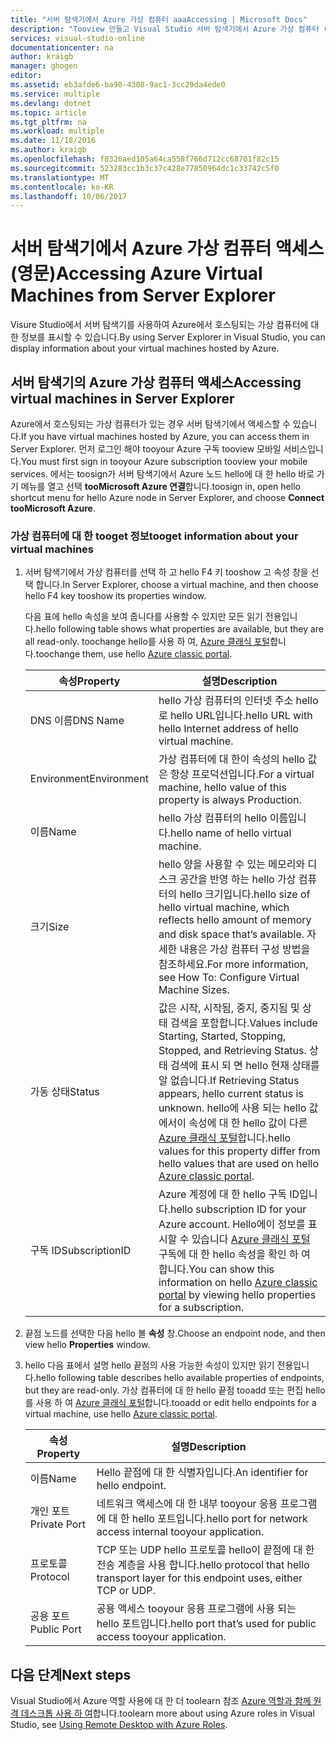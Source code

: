 ```yaml
---
title: "서버 탐색기에서 Azure 가상 컴퓨터 aaaAccessing | Microsoft Docs"
description: "Tooview 만들고 Visual Studio 서버 탐색기에서 Azure 가상 컴퓨터 (Vm) 관리에 대 한 개요를 가져옵니다."
services: visual-studio-online
documentationcenter: na
author: kraigb
manager: ghogen
editor: 
ms.assetid: eb3afde6-ba90-4308-9ac1-3cc29da4ede0
ms.service: multiple
ms.devlang: dotnet
ms.topic: article
ms.tgt_pltfrm: na
ms.workload: multiple
ms.date: 11/18/2016
ms.author: kraigb
ms.openlocfilehash: f8326aed105a64ca558f766d712cc68701f82c15
ms.sourcegitcommit: 523283cc1b3c37c428e77850964dc1c33742c5f0
ms.translationtype: MT
ms.contentlocale: ko-KR
ms.lasthandoff: 10/06/2017
---
```

# <a name="accessing-azure-virtual-machines-from-server-explorer"></a><span data-ttu-id="fe431-103">서버 탐색기에서 Azure 가상 컴퓨터 액세스(영문)</span><span class="sxs-lookup"><span data-stu-id="fe431-103">Accessing Azure Virtual Machines from Server Explorer</span></span>
<span data-ttu-id="fe431-104">Visure Studio에서 서버 탐색기를 사용하여 Azure에서 호스팅되는 가상 컴퓨터에 대한 정보를 표시할 수 있습니다.</span><span class="sxs-lookup"><span data-stu-id="fe431-104">By using Server Explorer in Visual Studio, you can display information about your virtual machines hosted by Azure.</span></span>

## <a name="accessing-virtual-machines-in-server-explorer"></a><span data-ttu-id="fe431-105">서버 탐색기의 Azure 가상 컴퓨터 액세스</span><span class="sxs-lookup"><span data-stu-id="fe431-105">Accessing virtual machines in Server Explorer</span></span>
<span data-ttu-id="fe431-106">Azure에서 호스팅되는 가상 컴퓨터가 있는 경우 서버 탐색기에서 액세스할 수 있습니다.</span><span class="sxs-lookup"><span data-stu-id="fe431-106">If you have virtual machines hosted by Azure, you can access them in Server Explorer.</span></span> <span data-ttu-id="fe431-107">먼저 로그인 해야 tooyour Azure 구독 tooview 모바일 서비스입니다.</span><span class="sxs-lookup"><span data-stu-id="fe431-107">You must first sign in tooyour Azure subscription tooview your mobile services.</span></span> <span data-ttu-id="fe431-108">에서는 toosign가 서버 탐색기에서 Azure 노드 hello에 대 한 hello 바로 가기 메뉴를 열고 선택 **tooMicrosoft Azure 연결**합니다.</span><span class="sxs-lookup"><span data-stu-id="fe431-108">toosign in, open hello shortcut menu for hello Azure node in Server Explorer, and choose **Connect tooMicrosoft Azure**.</span></span>

### <a name="tooget-information-about-your-virtual-machines"></a><span data-ttu-id="fe431-109">가상 컴퓨터에 대 한 tooget 정보</span><span class="sxs-lookup"><span data-stu-id="fe431-109">tooget information about your virtual machines</span></span>
1. <span data-ttu-id="fe431-110">서버 탐색기에서 가상 컴퓨터를 선택 하 고 hello F4 키 tooshow 고 속성 창을 선택 합니다.</span><span class="sxs-lookup"><span data-stu-id="fe431-110">In Server Explorer, choose a virtual machine, and then choose hello F4 key tooshow its properties window.</span></span>
   
    <span data-ttu-id="fe431-111">다음 표에 hello 속성을 보여 줍니다를 사용할 수 있지만 모든 읽기 전용입니다.</span><span class="sxs-lookup"><span data-stu-id="fe431-111">hello following table shows what properties are available, but they are all read-only.</span></span> <span data-ttu-id="fe431-112">toochange hello를 사용 하 여, [Azure 클래식 포털](http://go.microsoft.com/fwlink/?LinkID=213885)합니다.</span><span class="sxs-lookup"><span data-stu-id="fe431-112">toochange them, use hello [Azure classic portal](http://go.microsoft.com/fwlink/?LinkID=213885).</span></span>
   
   | <span data-ttu-id="fe431-113">속성</span><span class="sxs-lookup"><span data-stu-id="fe431-113">Property</span></span> | <span data-ttu-id="fe431-114">설명</span><span class="sxs-lookup"><span data-stu-id="fe431-114">Description</span></span> |
   | --- | --- |
   | <span data-ttu-id="fe431-115">DNS 이름</span><span class="sxs-lookup"><span data-stu-id="fe431-115">DNS Name</span></span> |<span data-ttu-id="fe431-116">hello 가상 컴퓨터의 인터넷 주소 hello로 hello URL입니다.</span><span class="sxs-lookup"><span data-stu-id="fe431-116">hello URL with hello Internet address of hello virtual machine.</span></span> |
   | <span data-ttu-id="fe431-117">Environment</span><span class="sxs-lookup"><span data-stu-id="fe431-117">Environment</span></span> |<span data-ttu-id="fe431-118">가상 컴퓨터에 대 한이 속성의 hello 값은 항상 프로덕션입니다.</span><span class="sxs-lookup"><span data-stu-id="fe431-118">For a virtual machine, hello value of this property is always Production.</span></span> |
   | <span data-ttu-id="fe431-119">이름</span><span class="sxs-lookup"><span data-stu-id="fe431-119">Name</span></span> |<span data-ttu-id="fe431-120">hello 가상 컴퓨터의 hello 이름입니다.</span><span class="sxs-lookup"><span data-stu-id="fe431-120">hello name of hello virtual machine.</span></span> |
   | <span data-ttu-id="fe431-121">크기</span><span class="sxs-lookup"><span data-stu-id="fe431-121">Size</span></span> |<span data-ttu-id="fe431-122">hello 양을 사용할 수 있는 메모리와 디스크 공간을 반영 하는 hello 가상 컴퓨터의 hello 크기입니다.</span><span class="sxs-lookup"><span data-stu-id="fe431-122">hello size of hello virtual machine, which reflects hello amount of memory and disk space that’s available.</span></span> <span data-ttu-id="fe431-123">자세한 내용은 가상 컴퓨터 구성 방법을 참조하세요.</span><span class="sxs-lookup"><span data-stu-id="fe431-123">For more information, see How To: Configure Virtual Machine Sizes.</span></span> |
   | <span data-ttu-id="fe431-124">가동 상태</span><span class="sxs-lookup"><span data-stu-id="fe431-124">Status</span></span> |<span data-ttu-id="fe431-125">값은 시작, 시작됨, 중지, 중지됨 및 상태 검색을 포함합니다.</span><span class="sxs-lookup"><span data-stu-id="fe431-125">Values include Starting, Started, Stopping, Stopped, and Retrieving Status.</span></span> <span data-ttu-id="fe431-126">상태 검색에 표시 되 면 hello 현재 상태를 알 없습니다.</span><span class="sxs-lookup"><span data-stu-id="fe431-126">If Retrieving Status appears, hello current status is unknown.</span></span> <span data-ttu-id="fe431-127">hello에 사용 되는 hello 값에서이 속성에 대 한 hello 값이 다른 [Azure 클래식 포털](http://go.microsoft.com/fwlink/?LinkID=213885)합니다.</span><span class="sxs-lookup"><span data-stu-id="fe431-127">hello values for this property differ from hello values that are used on hello [Azure classic portal](http://go.microsoft.com/fwlink/?LinkID=213885).</span></span> |
   | <span data-ttu-id="fe431-128">구독 ID</span><span class="sxs-lookup"><span data-stu-id="fe431-128">SubscriptionID</span></span> |<span data-ttu-id="fe431-129">Azure 계정에 대 한 hello 구독 ID입니다.</span><span class="sxs-lookup"><span data-stu-id="fe431-129">hello subscription ID for your Azure account.</span></span> <span data-ttu-id="fe431-130">Hello에이 정보를 표시할 수 있습니다 [Azure 클래식 포털](http://go.microsoft.com/fwlink/?LinkID=213885) 구독에 대 한 hello 속성을 확인 하 여 합니다.</span><span class="sxs-lookup"><span data-stu-id="fe431-130">You can show this information on hello [Azure classic portal](http://go.microsoft.com/fwlink/?LinkID=213885) by viewing hello properties for a subscription.</span></span> |
2. <span data-ttu-id="fe431-131">끝점 노드를 선택한 다음 hello 볼 **속성** 창.</span><span class="sxs-lookup"><span data-stu-id="fe431-131">Choose an endpoint node, and then view hello **Properties** window.</span></span>
3. <span data-ttu-id="fe431-132">hello 다음 표에서 설명 hello 끝점의 사용 가능한 속성이 있지만 읽기 전용입니다.</span><span class="sxs-lookup"><span data-stu-id="fe431-132">hello following table describes hello available properties of endpoints, but they are read-only.</span></span> <span data-ttu-id="fe431-133">가상 컴퓨터에 대 한 hello 끝점 tooadd 또는 편집 hello를 사용 하 여 [Azure 클래식 포털](http://go.microsoft.com/fwlink/?LinkID=213885)합니다.</span><span class="sxs-lookup"><span data-stu-id="fe431-133">tooadd or edit hello endpoints for a virtual machine, use hello [Azure classic portal](http://go.microsoft.com/fwlink/?LinkID=213885).</span></span> 
   
   | <span data-ttu-id="fe431-134">속성</span><span class="sxs-lookup"><span data-stu-id="fe431-134">Property</span></span> | <span data-ttu-id="fe431-135">설명</span><span class="sxs-lookup"><span data-stu-id="fe431-135">Description</span></span> |
   | --- | --- |
   | <span data-ttu-id="fe431-136">이름</span><span class="sxs-lookup"><span data-stu-id="fe431-136">Name</span></span> |<span data-ttu-id="fe431-137">Hello 끝점에 대 한 식별자입니다.</span><span class="sxs-lookup"><span data-stu-id="fe431-137">An identifier for hello endpoint.</span></span> |
   | <span data-ttu-id="fe431-138">개인 포트</span><span class="sxs-lookup"><span data-stu-id="fe431-138">Private Port</span></span> |<span data-ttu-id="fe431-139">네트워크 액세스에 대 한 내부 tooyour 응용 프로그램에 대 한 hello 포트입니다.</span><span class="sxs-lookup"><span data-stu-id="fe431-139">hello port for network access internal tooyour application.</span></span> |
   | <span data-ttu-id="fe431-140">프로토콜</span><span class="sxs-lookup"><span data-stu-id="fe431-140">Protocol</span></span> |<span data-ttu-id="fe431-141">TCP 또는 UDP hello 프로토콜 hello이 끝점에 대 한 전송 계층을 사용 합니다.</span><span class="sxs-lookup"><span data-stu-id="fe431-141">hello protocol that hello transport layer for this endpoint uses, either TCP or UDP.</span></span> |
   | <span data-ttu-id="fe431-142">공용 포트</span><span class="sxs-lookup"><span data-stu-id="fe431-142">Public Port</span></span> |<span data-ttu-id="fe431-143">공용 액세스 tooyour 응용 프로그램에 사용 되는 hello 포트입니다.</span><span class="sxs-lookup"><span data-stu-id="fe431-143">hello port that’s used for public access tooyour application.</span></span> |

## <a name="next-steps"></a><span data-ttu-id="fe431-144">다음 단계</span><span class="sxs-lookup"><span data-stu-id="fe431-144">Next steps</span></span>
<span data-ttu-id="fe431-145">Visual Studio에서 Azure 역할 사용에 대 한 더 toolearn 참조 [Azure 역할과 함께 원격 데스크톱 사용 하 여](vs-azure-tools-remote-desktop-roles.md)합니다.</span><span class="sxs-lookup"><span data-stu-id="fe431-145">toolearn more about using Azure roles in Visual Studio, see [Using Remote Desktop with Azure Roles](vs-azure-tools-remote-desktop-roles.md).</span></span>

